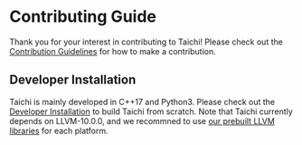 # Contributing Guide

Thank you for your interest in contributing to Taichi! Please check out the [Contribution Guidelines](https://docs.taichi.graphics/lang/articles/contribution/contributor_guide) for how to make a contribution.

## Developer Installation

Taichi is mainly developed in C++17 and Python3. Please check out the [Developer Installation](https://docs.taichi.graphics/lang/articles/contribution/dev_install) to build Taichi from scratch. Note that Taichi currently depends on LLVM-10.0.0, and we recommned to use [our prebuilt LLVM libraries](https://docs.taichi.graphics/lang/articles/contribution/dev_install#installing-dependencies) for each platform.

